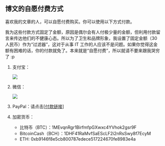 ## 博文的自愿付费方式

喜欢我的文章的人，可以自愿付费购买。你可以使用以下方式付款。

我为这些付款方式固定了金额，原因是偶尔会有人付极少量的金额，但利用付款留言来传达他们的不健康心态。所以为了卫生和品牌形象，我设置了固定金额（30 人民币）作为“过滤器”，这对于从事 IT 工作的人应该不是问题。如果你觉得这金额有困难的话，你的付款就免了。本来就是“自愿付费”，所以就请不要来跟我哭穷了 :p

1.  支付宝：

    ![](http://www.yinwang.org/images/alipay.jpg)

2.  微信：

    ![](http://www.yinwang.org/images/wechat-pay.jpg)

3.  PayPal：请点击[[付款链接](http://paypal.me/yinwang0/5)]

4.  加密货币：

    *   比特币（BTC）：1MEvqnRgr1BirfmfpGXwxc4YVhok2gsr9F
    *   BitcoinCash（BCH）：1DHF41RaMvfSaEScLF2i2nRsSwy8f7EcyM
    *   ETH: 0xb9146f8e5cb800787edece517224670fe8983e4a

    ​
